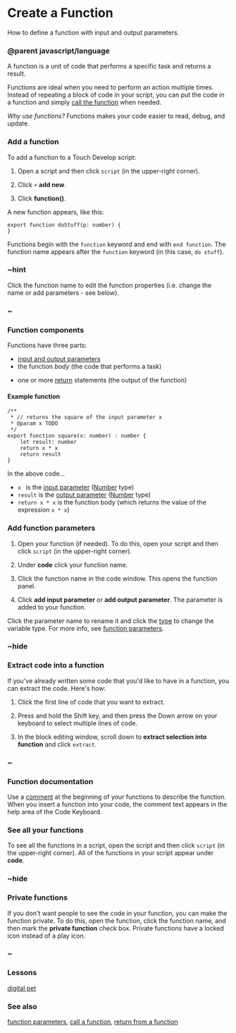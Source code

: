 # Create a Function

How to define a function with input and output parameters.

### @parent javascript/language
 

A function is a unit of code that performs a specific task and returns a result.

Functions are ideal when you need to perform an action multiple times. Instead of repeating a block of code in your script, you can put the code in a function and simply [call the function](/js/call) when needed.

*Why use functions?* Functions makes your code easier to read, debug, and update.

### Add a function

To add a function to a Touch Develop script:

1. Open a script and then click `script` (in the upper-right corner).

2. Click `+` **add new**.

3. Click **function()**.

A new function appears, like this:

```
export function doStuff(p: number) {
}
```

Functions begin with the `function` keyword and end with `end function`. The function name appears after the `function` keyword (in this case, `do stuff`).

### ~hint 

Click the function name to edit the function properties (i.e. change the name or add parameters - see below).

### ~

### Function components

Functions have three parts:

*  [input and output parameters](/js/functionparameters)
* the function *body* (the code that performs a task)

- one or more [return](/js/return) statements (the output of the function)

#### Example function

```
/**
 * // returns the square of the input parameter x
 * @param x TODO
 */
export function square(x: number) : number {
    let result: number
    return x * x
    return result
}
```

In the above code...

* ``x `` is the [input parameter](/js/functionparameters) ([Number](/types/number) type)
* ``result`` is the [output parameter](/js/functionparameters) ([Number](/types/number) type)
* `return x * x` is the function body (which returns the value of the expression `x * x`)

### Add function parameters

1. Open your function (if needed). To do this, open your script and then click `script` (in the upper-right corner).

2. Under **code** click your function name.

3. Click the function name in the code window. This opens the function panel.

4. Click **add input parameter** or **add output parameter**. The parameter is added to your function.

Click the parameter name to rename it and click the [type](/js/types) to change the variable type. For more info, see [function parameters](/js/functionparameters).

### ~hide

### Extract code into a function

If you've already written some code that you'd like to have in a function, you can extract the code. Here's how:

1. Click the first line of code that you want to extract.

2. Press and hold the Shift key, and then press the Down arrow on your keyboard to select multiple lines of code.

3. In the block editing window, scroll down to **extract selection into function** and click `extract`.

### ~

### Function documentation

Use a [comment](/js/comment) at the beginning of your functions to describe the function. When you insert a function into your code, the comment text appears in the help area of the Code Keyboard.

### See all your functions

To see all the functions in a script, open the script and then click `script` (in the upper-right corner). All of the functions in your script appear under **code**.

### ~hide

### Private functions

If you don't want people to see the code in your function, you can make the function private. To do this, open the function, click the function name, and then mark the **private function** check box. Private functions have a locked icon instead of a play icon.

### ~

### Lessons

[digital pet](/lessons/digital-pet)

### See also

[function parameters](/js/functionparameters), [call a function](/js/call), [return from a function](/js/return)


